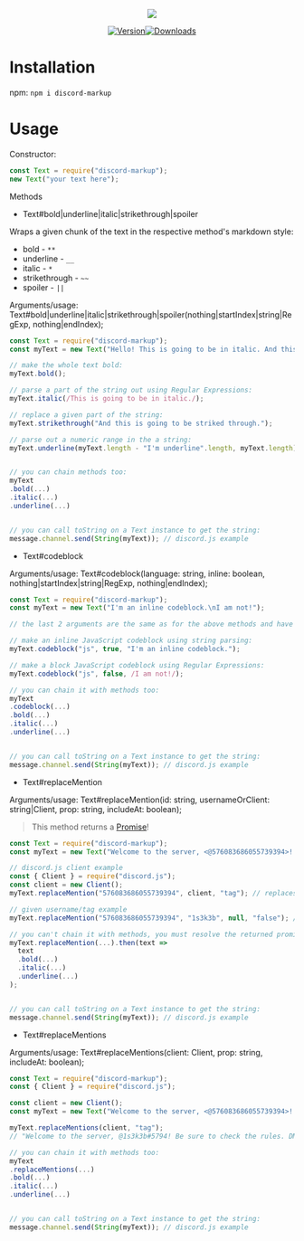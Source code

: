 <div align="center"><p><a href="https://nodei.co/npm/discord-markup/"><img src="https://nodei.co/npm/discord-markup.png?downloads=true&stars=true"></a></p><p><a href="https://www.npmjs.com/package/discord-markup"><img src="https://img.shields.io/npm/v/discord-markup.svg?maxAge=3600" alt="Version"></a><a href="https://www.npmjs.com/package/discord-markup"><img src="https://img.shields.io/npm/dt/discord-markup.svg?maxAge=3600" alt="Downloads"></a></p></div>

# Installation
npm: `npm i discord-markup`

# Usage

Constructor:
```js
const Text = require("discord-markup");
new Text("your text here");
```

Methods
- Text#bold|underline|italic|strikethrough|spoiler

Wraps a given chunk of the text in the respective method's markdown style:
- bold - `**`
- underline - `__`
- italic - `*`
- strikethrough - `~~`
- spoiler - `||`

Arguments/usage:
Text#bold|underline|italic|strikethrough|spoiler(nothing|startIndex|string|RegExp, nothing|endIndex);
```js
const Text = require("discord-markup");
const myText = new Text("Hello! This is going to be in italic. And this is going to be striked through. ||Shh, I'm a spoiler!|| I'm underline.");

// make the whole text bold:
myText.bold();

// parse a part of the string out using Regular Expressions:
myText.italic(/This is going to be in italic./);

// replace a given part of the string:
myText.strikethrough("And this is going to be striked through.");

// parse out a numeric range in the a string:
myText.underline(myText.length - "I'm underline".length, myText.length);


// you can chain methods too:
myText
.bold(...)
.italic(...)
.underline(...)


// you can call toString on a Text instance to get the string:
message.channel.send(String(myText)); // discord.js example
```

- Text#codeblock

Arguments/usage:
Text#codeblock(language: string, inline: boolean, nothing|startIndex|string|RegExp, nothing|endIndex);
```js
const Text = require("discord-markup");
const myText = new Text("I'm an inline codeblock.\nI am not!");

// the last 2 arguments are the same as for the above methods and have the same usage.

// make an inline JavaScript codeblock using string parsing:
myText.codeblock("js", true, "I'm an inline codeblock.");

// make a block JavaScript codeblock using Regular Expressions:
myText.codeblock("js", false, /I am not!/);

// you can chain it with methods too:
myText
.codeblock(...)
.bold(...)
.italic(...)
.underline(...)


// you can call toString on a Text instance to get the string:
message.channel.send(String(myText)); // discord.js example
```

- Text#replaceMention

Arguments/usage:
Text#replaceMention(id: string, usernameOrClient: string|Client, prop: string, includeAt: boolean);

> This method returns a [Promise](https://developer.mozilla.org/en-US/docs/Web/JavaScript/Guide/Using_promises)!

```js
const Text = require("discord-markup");
const myText = new Text("Welcome to the server, <@576083686055739394>! Be sure to check the rules.");

// discord.js client example
const { Client } = require("discord.js");
const client = new Client();
myText.replaceMention("576083686055739394", client, "tag"); // replaces <@576083686055739394> with "@1s3k3b#5794"

// given username/tag example
myText.replaceMention("576083686055739394", "1s3k3b", null, "false"); // replaces <@576083686055739394> with "1s3k3b"

// you can't chain it with methods, you must resolve the returned promise:
myText.replaceMention(...).then(text => 
  text
  .bold(...)
  .italic(...)
  .underline(...)
);


// you can call toString on a Text instance to get the string:
message.channel.send(String(myText)); // discord.js example
```

- Text#replaceMentions

Arguments/usage:
Text#replaceMentions(client: Client, prop: string, includeAt: boolean);
```js
const Text = require("discord-markup");
const { Client } = require("discord.js");

const client = new Client();
const myText = new Text("Welcome to the server, <@576083686055739394>! Be sure to check the rules. DM <@12345678912345678> for help!");

myText.replaceMentions(client, "tag");
// "Welcome to the server, @1s3k3b#5794! Be sure to check the rules. DM @ServerOwner#1234 for help!"

// you can chain it with methods too:
myText
.replaceMentions(...)
.bold(...)
.italic(...)
.underline(...)


// you can call toString on a Text instance to get the string:
message.channel.send(String(myText)); // discord.js example
```
